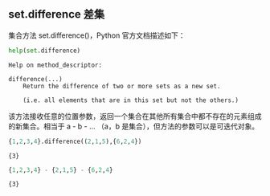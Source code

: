 ## set.difference 差集

集合方法 set.difference()，Python 官方文档描述如下：


```python
help(set.difference)
```

    Help on method_descriptor:
    
    difference(...)
        Return the difference of two or more sets as a new set.
        
        (i.e. all elements that are in this set but not the others.)
    
    

该方法接收任意的位置参数，返回一个集合在其他所有集合中都不存在的元素组成的新集合。相当于 a - b - ... （a，b 是集合），但方法的参数可以是可迭代对象。


```python
{1,2,3,4}.difference((2,1,5),{6,2,4})
```




    {3}




```python
{1,2,3,4} - {2,1,5} - {6,2,4}
```




    {3}


